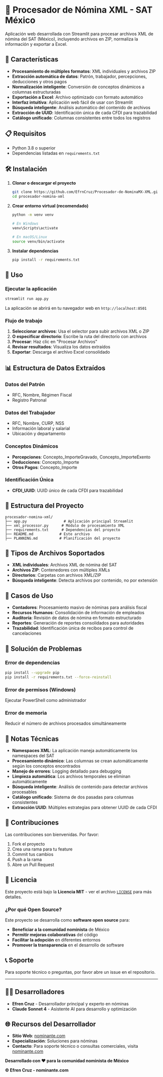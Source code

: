 # 🏢 Procesador de Nómina XML - SAT México

Aplicación web desarrollada con Streamlit para procesar archivos XML de nómina del SAT (México), incluyendo archivos en ZIP, normaliza la información y exportar a Excel.

## 🚀 Características

- **Procesamiento de múltiples formatos**: XML individuales y archivos ZIP
- **Extracción automática de datos**: Patrón, trabajador, percepciones, deducciones y otros pagos
- **Normalización inteligente**: Conversión de conceptos dinámicos a columnas estructuradas
- **Exportación a Excel**: Archivo optimizado con formato automático
- **Interfaz intuitiva**: Aplicación web fácil de usar con Streamlit
- **Búsqueda inteligente**: Análisis automático del contenido de archivos
- **Extracción de UUID**: Identificación única de cada CFDI para trazabilidad
- **Catálogo unificado**: Columnas consistentes entre todos los registros

## 📋 Requisitos

- Python 3.8 o superior
- Dependencias listadas en `requirements.txt`

## 🛠️ Instalación

1. **Clonar o descargar el proyecto**
   ```bash
   git clone https://github.com/EfrnCruz/Procesador-de-NominaMX-XML.git
   cd procesador-nomina-xml
   ```

2. **Crear entorno virtual (recomendado)**
   ```bash
   python -m venv venv
   
   # En Windows
   venv\Scripts\activate
   
   # En macOS/Linux
   source venv/bin/activate
   ```

3. **Instalar dependencias**
   ```bash
   pip install -r requirements.txt
   ```

## 🚀 Uso

### Ejecutar la aplicación
```bash
streamlit run app.py
```

La aplicación se abrirá en tu navegador web en `http://localhost:8501`

### Flujo de trabajo

1. **Seleccionar archivos**: Usa el selector para subir archivos XML o ZIP
2. **O especificar directorio**: Escribe la ruta del directorio con archivos
3. **Procesar**: Haz clic en "Procesar Archivos"
4. **Revisar resultados**: Visualiza los datos extraídos
5. **Exportar**: Descarga el archivo Excel consolidado

## 📊 Estructura de Datos Extraídos

### Datos del Patrón
- RFC, Nombre, Régimen Fiscal
- Registro Patronal

### Datos del Trabajador
- RFC, Nombre, CURP, NSS
- Información laboral y salarial
- Ubicación y departamento

### Conceptos Dinámicos
- **Percepciones**: Concepto_ImporteGravado, Concepto_ImporteExento
- **Deducciones**: Concepto_Importe
- **Otros Pagos**: Concepto_Importe

### Identificación Única
- **CFDI_UUID**: UUID único de cada CFDI para trazabilidad

## 🔧 Estructura del Proyecto

```
procesador-nomina-xml/
├── app.py                 # Aplicación principal Streamlit
├── xml_processor.py      # Módulo de procesamiento XML
├── requirements.txt      # Dependencias del proyecto
├── README.md            # Este archivo
├── PLANNING.md          # Planificación del proyecto
```

## 📁 Tipos de Archivos Soportados

- **XML individuales**: Archivos XML de nómina del SAT
- **Archivos ZIP**: Contenedores con múltiples XMLs
- **Directorios**: Carpetas con archivos XML/ZIP
- **Búsqueda inteligente**: Detecta archivos por contenido, no por extensión

## 🎯 Casos de Uso

- **Contadores**: Procesamiento masivo de nóminas para análisis fiscal
- **Recursos Humanos**: Consolidación de información de empleados
- **Auditoría**: Revisión de datos de nómina en formato estructurado
- **Reportes**: Generación de reportes consolidados para autoridades
- **Trazabilidad**: Identificación única de recibos para control de cancelaciones

## 🐛 Solución de Problemas

### Error de dependencias
```bash
pip install --upgrade pip
pip install -r requirements.txt --force-reinstall
```

### Error de permisos (Windows)
Ejecutar PowerShell como administrador

### Error de memoria
Reducir el número de archivos procesados simultáneamente

## 📝 Notas Técnicas

- **Namespaces XML**: La aplicación maneja automáticamente los namespaces del SAT
- **Procesamiento dinámico**: Las columnas se crean automáticamente según los conceptos encontrados
- **Manejo de errores**: Logging detallado para debugging
- **Limpieza automática**: Los archivos temporales se eliminan automáticamente
- **Búsqueda inteligente**: Análisis de contenido para detectar archivos procesables
- **Catálogo unificado**: Sistema de dos pasadas para columnas consistentes
- **Extracción UUID**: Múltiples estrategias para obtener UUID de cada CFDI

## 🤝 Contribuciones

Las contribuciones son bienvenidas. Por favor:

1. Fork el proyecto
2. Crea una rama para tu feature
3. Commit tus cambios
4. Push a la rama
5. Abre un Pull Request

## 📄 Licencia

Este proyecto está bajo la **Licencia MIT** - ver el archivo [`LICENSE`](LICENSE) para más detalles.

### ¿Por qué Open Source?

Este proyecto se desarrolla como **software open source** para:
- **Beneficiar a la comunidad nominista** de México
- **Permitir mejoras colaborativas** del código
- **Facilitar la adopción** en diferentes entornos
- **Promover la transparencia** en el desarrollo de software

## 📞 Soporte

Para soporte técnico o preguntas, por favor abre un issue en el repositorio.

---

## 👨‍💻 **Desarrolladores**

- **Efren Cruz** - Desarrollador principal y experto en nóminas
- **Claude Sonnet 4** - Asistente AI para desarrollo y optimización

## 🌐 **Recursos del Desarrollador**

- **Sitio Web**: [nominante.com](https://nominante.com)
- **Especialización**: Soluciones para nóminas
- **Contacto**: Para soporte técnico o consultas comerciales, visita [nominante.com](https://nominante.com)

**Desarrollado con ❤️ para la comunidad nominista de México**

**© Efren Cruz - nominante.com**

